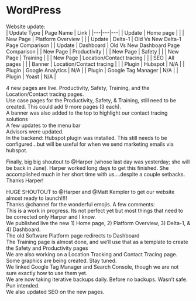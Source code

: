 # WordPress

Website update:<br>
| Update Type  | Page Name  | Link  | 
|---|---|---|
| Update | Home page |  | 
| New Page | Platform Overview |  | 
| Update | Delta-1 | Old Vs New Delta-1 Page Comparison  | 
| Update | Dashboard | Old Vs New Dashboard Page Comparison  | 
| New Page | Productivity  |  | 
| New Page | Safety  |  | 
| New Page | Training  |  | 
| New Page | Location/Contact tracing |  | 
| SEO | All pages |  | 
| Banner | Location/Contact tracing |  | 
| Plugin | Hubspot | N/A | 
| Plugin | Google Analytics | N/A | 
| Plugin | Google Tag Manager | N/A | 
| Plugin | Yoast | N/A | 


4 new pages are live. Productivity, Safety, Training, and the Location/Contact tracing pages.  <br>
Use case pages for the Productivity, Safety, & Training, still need to be created.  This could add 9 more pages (3 each). <br>
A banner was also added to the top to highlight our contact tracing solutions<br>
A few updates to the menu bar<br>
Advisors were updated.<br>
In the backend: Hubspot plugin was installed.  This still needs to be configured…but will be useful for when we send marketing emails via hubspot.<br>

Finally, big big shoutout to @Harper (whose last day was yesterday; she will be back in June).  Harper worked long days to get this finished.  She accomplished much in her short time with us….despite a couple setbacks.  Thanks Harper! 

HUGE SHOUTOUT to @Harper and @Matt Kempler to get our website almost ready to launch!!!!<br>
Thanks @channel for the  wonderful emojis.  A few comments:<br>
This is a work in progress.  Its not perfect yet but most things that need to be corrected only Harper and I know.<br>
We published live the new 1) Home page, 2) Platform Overview, 3) Delta-1, & 4) Dashboard.<br>
The old Software Platform page redirects to Dashboard <br>
The  Training page is almost done, and we’ll use that as a template to create the Safety and Productivity pages<br>
We are also working on a Location Tracking and Contact Tracing page.  Some graphics are being created.  Stay tuned.<br>
We linked Google Tag Manager and Search Console, though we are not sure exactly how to use them yet.<br>
We are now taking iterative backups daily.  Before no backups.  Wasn’t safe.  Pun intended.<br>
We also updated SEO on the new pages. <br>
